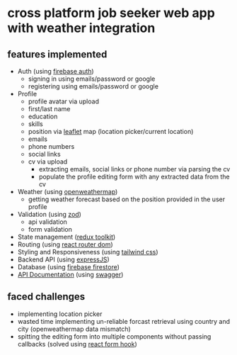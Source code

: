 # cross platform job seeker web app with weather integration

## features implemented

- Auth (using [firebase auth](https://firebase.google.com/docs/auth/))
  - signing in using emails/password or google
  - registering using emails/password or google
- Profile
  - profile avatar via upload
  - first/last name
  - education
  - skills
  - position via [leaflet](https://leafletjs.com) map (location picker/current location)
  - emails
  - phone numbers
  - social links
  - cv via upload
    - extracting emails, social links or phone number via parsing the cv
    - populate the profile editing form with any extracted data from the cv
- Weather (using [openweathermap](https://openweathermap.org/))
  - getting weather forecast based on the position provided in the user profile
- Validation (using [zod](https://github.com/colinhacks/zod))
  - api validation
  - form validation
- State management ([redux toolkit](https://redux-toolkit.js.org/))
- Routing (using [react router dom](https://reactrouter.com/))
- Styling and Responsiveness (using [tailwind css](https://tailwindcss.com/))
- Backend API (using [expressJS](https://expressjs.com/))
- Database (using [firebase firestore](https://firebase.google.com/docs/firestore/))
- [API Documentation](https://job-seeker-with-weather.onrender.com/api/docs/) (using [swagger](https://swagger.io/))

## faced challenges

- implementing location picker
- wasted time implementing un-reliable forcast retrieval using country and city (openweathermap data mismatch)
- spitting the editing form into multiple components without passing callbacks (solved using [react form hook](https://react-hook-form.com/))
